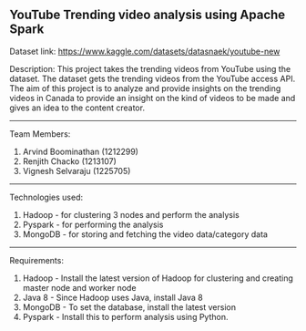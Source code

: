 YouTube Trending video analysis using Apache Spark
-------------------------------

Dataset link: https://www.kaggle.com/datasets/datasnaek/youtube-new

Description: This project takes the trending videos from YouTube using the dataset. The dataset gets the trending videos from the YouTube access API. The aim of this project is to analyze and provide insights on the trending videos in Canada to provide an insight on the kind of videos to be made and gives an idea to the content creator.

------------------------------------------------------------------------------------------------------------------------------------

Team Members:
1. Arvind Boominathan 	(1212299)
2. Renjith Chacko 	(1213107)
3. Vignesh Selvaraju 	(1225705)

------------------------------------------------------------------------------------------------------------------------------------

Technologies used:
1. Hadoop - for clustering 3 nodes and perform the analysis
2. Pyspark - for performing the analysis
3. MongoDB - for storing and fetching the video data/category data

------------------------------------------------------------------------------------------------------------------------------------

Requirements:
1. Hadoop - Install the latest version of Hadoop for clustering and creating master node and worker node
2. Java 8 - Since Hadoop uses Java, install Java 8
3. MongoDB - To set the database, install the latest version
4. Pyspark - Install this to perform analysis using Python.

